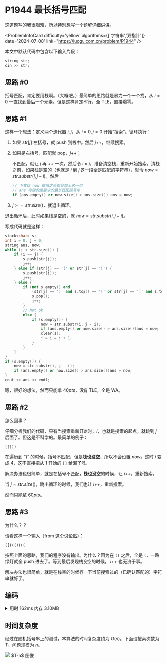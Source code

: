 # P1944 最长括号匹配

这道题写的我很艰难，所以特别想写一个题解详细讲讲。

<ProblemInfoCard
  difficulty='yellow'
  algorithms={['字符串','双指针']}
  date='2024-07-08'
  link="https://luogu.com.cn/problem/P1944"
/>

本文中默认代码中包含以下输入片段：

```cpp
string str;
cin >> str;
```

## 思路 #0

括号匹配，肯定要用栈啊。（大概吧。）最简单的思路就是暴力一个一个找，从 $i=0$ 一直找到最后一个元素。但是这样肯定不行，全 TLE，直接爆零。

## 思路 #1

这样一个想法：定义两个迭代器 $i,j$，从 $i=0,j=0$ 开始“搜索”。循环执行：

1. 如果 $str[j]$ 左括号，就 push 到栈中。然后 $j$++，继续搜索。

2. 如果是右括号，匹配就 pop，$j$++；
   
    不匹配，就让 $j$ 再 ++ 一次，然后令 $i=j$，准备清空栈，重新开始搜索。清栈之前，如果栈是空的（也就是 $i$ 到 $j$ 这一段全是匹配的字符串），就令 $now=str.substr(i,j-i)$。然后
   
   ```cpp
   // 下文给 now 赋值之后都会加上这一句
   // ans 存储的是要求的最长匹配括号串
   if (ans.empty() or now.size() > ans.size()) ans = now;
   ```

3. $j>=str.size()$，就退出循环。

退出循环后，此时如果栈是空的，就 $now=str.substr(i,j-i)$。

写成代码就是这样：

```cpp
stack<char> s;
int i = 0, j = 0;
string ans, now;
while (j < str.size()) {
    if (i == j) {
        s.push(str[j]);
        j++;
    } else if (str[j] == '(' or str[j] == '[') {
        s.push(str[j]);
        j++;
    } else {
        if (not s.empty() and
            (str[j] == ')' and s.top() == '(' or str[j] == ']' and s.top() == '[')) {
            s.pop();
            j++;
        }
        // Not ok
        else {
            if (s.empty()) {
                now = str.substr(i, j - i);
                if (ans.empty() or now.size() > ans.size())ans = now;
                clear(s);
                j = i = j + 1;
            }
        }
    }
}
if (s.empty()) {
    now = str.substr(i, j - i);
    if (ans.empty() or now.size() > ans.size())ans = now;
}
cout << ans << endl;
```

嗯，很好的想法，然而只能拿 $40pts$，没有 TLE，全是 WA。

## 思路 #2

怎么回事？

仔细分析我们的代码，只有当搜索重新开始时，$i$，也就是搜索的起点，就跳到 $j$ 后面了。但这是不科学的。最简单的例子：

```
[[]))
```

在遍历到 “)” 的时候，括号不匹配，但是**栈也没空**，所以不会设置 $now$。这时 $i$ 变成 $4$，这不直接把从 $1$ 开始的 `[]` 给漏了吗。

解决办法也很简单，就是在括号不匹配，**栈也没空**的时候，让 $i$++，重新搜索。

当 $j=str.size()$，跳出循环的时候，我们也让 $i$++，重新搜索。

然而只能拿 $60pts$。

## 思路 #3

为什么？？

请看这样一个输入（from [这个讨论贴](https://www.luogu.com.cn/discuss/698850)）：

```
([((()(((
```

按照上面的思路，我们的程序没有输出。为什么？因为在 `()` 之后，全是 `(`，一路绿灯就全 push 进去了。等到最后发现栈没空的时候， $i$++ 也无济于事。

解决办法也很简单，就是在栈空的时候存一下当前搜索过的（已确认匹配的）字符串就好了。

## 编码

<details>
<summary>用时 162ms 内存 3.10MB</summary>
```cpp showLineNumbers
/* 
* P1944 最长括号匹配
*/
#include <iostream>
#include <string>
#include <stack>
using namespace std;
// ( [ ( ] [ ( ) ] ] ( )
void clear(stack<char>& s) {
    while (not s.empty())s.pop();
}
int main() {
    string str;
    cin >> str;
    stack<char> s; // This problem you don't use stack, you can AC?
    int i = 0, j = 0; // Iterators, i for begin
    string ans, now;
loop:
    while (j < str.size()) {
        // Begin searching from i
        if (i == j) {
            s.push(str[j]);
            j++;
        }
        // Left bracket
        else if (str[j] == '(' or str[j] == '[') {
            s.push(str[j]);
            j++;
        }
        // Right bracket
        else {
            if (not s.empty() and
                (str[j] == ')' and s.top() == '(' or str[j] == ']' and s.top() == '[')) {
                s.pop();
                j++;
            }
            // Not ok
            else {
                if (s.empty()) {
                    now = str.substr(i, j - i);
                    if (ans.empty() or now.size() > ans.size())ans = now;
                    j = i = j + 1;
                } else {
                    clear(s);
                    i++;
                    j = i;
                    goto loop;
                }
            }
        }
        // If now stack is empty, save ok string first
        if (s.empty()) {
            now = str.substr(i, j - i);
            if (ans.empty() or now.size() > ans.size())ans = now;
        }
    }
    if (s.empty()) {
        now = str.substr(i, j - i);
        if (ans.empty() or now.size() > ans.size())ans = now;
    } else {
        clear(s);
        i++;
        j = i;
        goto loop;
    }
    cout << ans << endl;
    return 0;
}
```
</details>

## 时间复杂度

经过在随机括号串上的测试，本算法的时间复杂度约为 $O(n)$。下面设搜索次数为 $T$，问题规模为 $n$。

<div className='group'>
    <Img invertable src='https://cdn.luogu.com.cn/upload/image_hosting/hubyvazv.png'>
        $T-n$ 图像
    </Img>
</div>